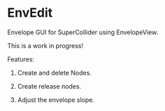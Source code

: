 EnvEdit
===================

Envelope GUI for SuperCollider using EnvelopeView.

This is a work in progress!

Features:

1) Create and delete Nodes.

2) Create release nodes.

3) Adjust the envelope slope.

